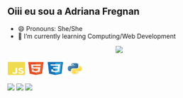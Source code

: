 
                             






## Oiii eu sou a Adriana Fregnan
- 😄 Pronouns: She/She
- 🌱 I’m currently learning Computing/Web Development 




          
          
<div align="center">


  <img height="180em" src="https://github-readme-stats.vercel.app/api/top-langs/?username=adrianafregnan&layout=compact&langs_count=7&theme=dark"/>
</div><div style="display: inline_block"><br>
  <img align="center" alt="Rafa-Js" height="30" width="40" src="https://raw.githubusercontent.com/devicons/devicon/master/icons/javascript/javascript-plain.svg">
  <img align="center" alt="Rafa-HTML" height="30" width="40" src="https://raw.githubusercontent.com/devicons/devicon/master/icons/html5/html5-original.svg">
  <img align="center" alt="Rafa-CSS" height="30" width="40" src="https://raw.githubusercontent.com/devicons/devicon/master/icons/css3/css3-original.svg">
  <img align="center" alt="Rafa-Python" height="30" width="40" src="https://raw.githubusercontent.com/devicons/devicon/master/icons/python/python-original.svg">
</div><br>


<div>
<img  align="center" src="https://img.shields.io/badge/Gmail-D14836?style=for-the-badge&logo=gmail&logoColor=white" />	
<img align="center"src="https://img.shields.io/badge/VSCode-0078D4?style=for-the-badge&logo=visual%20studio%20code&logoColor=white "/>
<img align="center" src="https://img.shields.io/badge/Figma-F24E1E?style=for-the-badge&logo=figma&logoColor=white" />
</div>